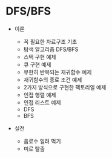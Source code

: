 # DFS/BFS

* 이론
  + 꼭 필요한 자료구조 기초
  + 탐색 알고리즘 DFS/BFS
  + 스택 구현 예제
  + 큐 구현 예제
  + 무한히 반복되는 재귀함수 예제
  + 재귀함수의 종료 조건 예제
  + 2가지 방식으로 구현한 팩토리얼 예제
  + 인접 행렬 예제
  + 인접 리스트 예제
  + DFS
  + BFS

* 실전
  + 음료수 얼려 먹기
  + 미로 탈출
